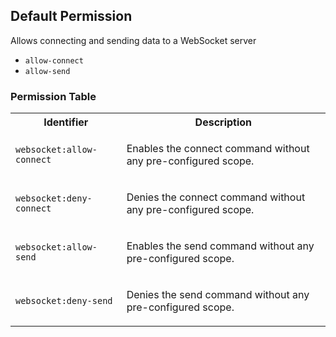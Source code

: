 ## Default Permission

Allows connecting and sending data to a WebSocket server

- `allow-connect`
- `allow-send`

### Permission Table 

<table>
<tr>
<th>Identifier</th>
<th>Description</th>
</tr>


<tr>
<td>

`websocket:allow-connect`

</td>
<td>

Enables the connect command without any pre-configured scope.

</td>
</tr>

<tr>
<td>

`websocket:deny-connect`

</td>
<td>

Denies the connect command without any pre-configured scope.

</td>
</tr>

<tr>
<td>

`websocket:allow-send`

</td>
<td>

Enables the send command without any pre-configured scope.

</td>
</tr>

<tr>
<td>

`websocket:deny-send`

</td>
<td>

Denies the send command without any pre-configured scope.

</td>
</tr>
</table>
